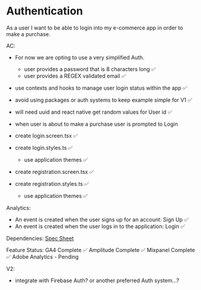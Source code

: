 # Authentication

As a user I want to be able to login into my e-commerce app in order to make a purchase.

AC: 
- For now we are opting to use a very simplified Auth. 
    - user provides a password that is 8 characters long ✅
    - user provides a REGEX validated email ✅

- use contexts and hooks to manage user login status within the app ✅
- avoid using packages or auth systems to keep example simple for V1 ✅
- will need uuid and react native get random values for User id ✅
- when user is about to make a purchase user is prompted to Login

- create login.screen.tsx ✅
- create login.styles.ts ✅
    - use application themes ✅
- create registration.screen.tsx ✅
- create registration.styles.ts ✅
    - use application themes ✅

Analytics:
 - An event is created when the user signs up for an account: Sign Up ✅
 - An event is created when the user logs in to the application: Login ✅
 
Dependencies:
    [Spec Sheet](https://docs.google.com/spreadsheets/d/1XjU3QFf_wD4_UEoyGYmgohfrjzf7GZBR1wWtNOyYD_Q/)

Feature Status:
GA4 Complete ✅
Amplitude Complete ✅
Mixpanel Complete ✅
Adobe Analytics - Pending

V2:
- integrate with Firebase Auth? or another preferred Auth system...?
